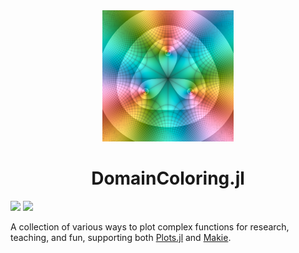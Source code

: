 <div align="center">
  <img src="docs/src/assets/logo.png" width=210/>
  <h1>DomainColoring.jl</h1>
</div>
<p>
  <a href="https://eprovst.github.io/DomainColoring.jl/stable">
    <img src="https://img.shields.io/badge/docs-stable-green.svg"/></a>
  <a href="https://eprovst.github.io/DomainColoring.jl/dev">
    <img src="https://img.shields.io/badge/docs-dev-blue.svg"/></a>
</p>

A collection of various ways to plot complex functions for research,
teaching, and fun, supporting both [Plots.jl](https://docs.juliaplots.org)
and [Makie](https://makie.org).
